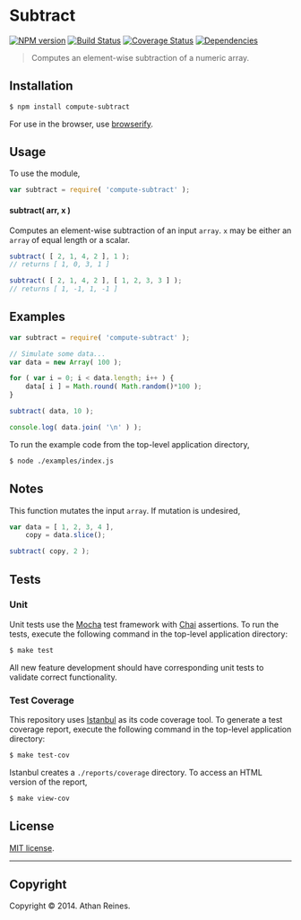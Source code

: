 Subtract
===
[![NPM version][npm-image]][npm-url] [![Build Status][travis-image]][travis-url] [![Coverage Status][coveralls-image]][coveralls-url] [![Dependencies][dependencies-image]][dependencies-url]

> Computes an element-wise subtraction of a numeric array.


## Installation

``` bash
$ npm install compute-subtract
```

For use in the browser, use [browserify](https://github.com/substack/node-browserify).


## Usage

To use the module,

``` javascript
var subtract = require( 'compute-subtract' );
```

#### subtract( arr, x )

Computes an element-wise subtraction of an input `array`. `x` may be either an `array` of equal length or a scalar.

``` javascript
subtract( [ 2, 1, 4, 2 ], 1 );
// returns [ 1, 0, 3, 1 ]

subtract( [ 2, 1, 4, 2 ], [ 1, 2, 3, 3 ] );
// returns [ 1, -1, 1, -1 ]
```


## Examples

``` javascript
var subtract = require( 'compute-subtract' );

// Simulate some data...
var data = new Array( 100 );

for ( var i = 0; i < data.length; i++ ) {
	data[ i ] = Math.round( Math.random()*100 );
}

subtract( data, 10 );

console.log( data.join( '\n' ) );
```

To run the example code from the top-level application directory,

``` bash
$ node ./examples/index.js
```

## Notes

This function mutates the input `array`. If mutation is undesired,

``` javascript
var data = [ 1, 2, 3, 4 ],
	copy = data.slice();

subtract( copy, 2 );
```


## Tests

### Unit

Unit tests use the [Mocha](http://visionmedia.github.io/mocha) test framework with [Chai](http://chaijs.com) assertions. To run the tests, execute the following command in the top-level application directory:

``` bash
$ make test
```

All new feature development should have corresponding unit tests to validate correct functionality.


### Test Coverage

This repository uses [Istanbul](https://github.com/gotwarlost/istanbul) as its code coverage tool. To generate a test coverage report, execute the following command in the top-level application directory:

``` bash
$ make test-cov
```

Istanbul creates a `./reports/coverage` directory. To access an HTML version of the report,

``` bash
$ make view-cov
```


## License

[MIT license](http://opensource.org/licenses/MIT). 


---
## Copyright

Copyright &copy; 2014. Athan Reines.


[npm-image]: http://img.shields.io/npm/v/compute-subtract.svg
[npm-url]: https://npmjs.org/package/compute-subtract

[travis-image]: http://img.shields.io/travis/compute-io/subtract/master.svg
[travis-url]: https://travis-ci.org/compute-io/subtract

[coveralls-image]: https://img.shields.io/coveralls/compute-io/subtract/master.svg
[coveralls-url]: https://coveralls.io/r/compute-io/subtract?branch=master

[dependencies-image]: http://img.shields.io/david/compute-io/subtract.svg
[dependencies-url]: https://david-dm.org/compute-io/subtract

[dev-dependencies-image]: http://img.shields.io/david/dev/compute-io/subtract.svg
[dev-dependencies-url]: https://david-dm.org/dev/compute-io/subtract

[github-issues-image]: http://img.shields.io/github/issues/compute-io/subtract.svg
[github-issues-url]: https://github.com/compute-io/subtract/issues
